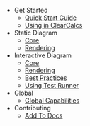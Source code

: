 -   Get Started
    -   [Quick Start Guide](/quick-start-guide "Quick Start Guide |ClearCalcs Custom Diagram Boilerplate")
    -   [Using in ClearCalcs](/using-in-clearcalcs "How diagrams are used inside ClearCalcs calculators")
-   Static Diagram
    -   [Core](/static-diagram-core "Understand the underlying technology and API for rendering the static diagrams")
    -   [Rendering](/static-diagram-rendering "How static diagrams are rendered in the sheet or print")
-   Interactive Diagram
    -   [Core](/interactive-diagram-core "Understand the underlying technology and API for rendering the interactive diagrams")
    -   [Rendering](/interactive-diagram-rendering "How interactive diagrams are rendered in the sheet")
    -   [Best Practices](/interactive-diagram-best-practices "Best Practices for using interactive diagram")
    -   [Using Test Runner](/interactive-diagram-test-runner "How to use the test runner")
-   Global
    -   [Global Capabilities](/global-capabilities "Time saving features")
-   Contributing
    -   [Add To Docs](/contributing-to-docs "How to contribute to docs")
